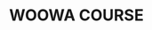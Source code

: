 ---
title: "WOOWA COURSE"
layout: category
permalink: categories/woowa-course
taxonomy: woowa-course
---